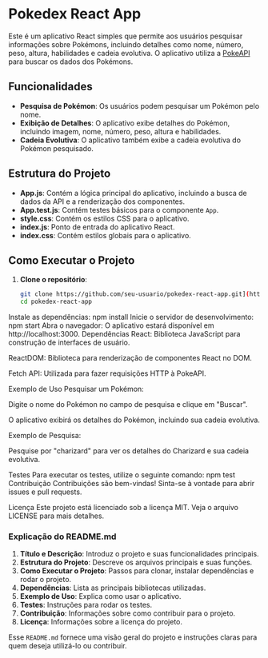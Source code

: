 # Pokedex React App

Este é um aplicativo React simples que permite aos usuários pesquisar informações sobre Pokémons, incluindo detalhes como nome, número, peso, altura, habilidades e cadeia evolutiva. O aplicativo utiliza a [PokeAPI](https://pokeapi.co/) para buscar os dados dos Pokémons.

## Funcionalidades

- **Pesquisa de Pokémon**: Os usuários podem pesquisar um Pokémon pelo nome.
- **Exibição de Detalhes**: O aplicativo exibe detalhes do Pokémon, incluindo imagem, nome, número, peso, altura e habilidades.
- **Cadeia Evolutiva**: O aplicativo também exibe a cadeia evolutiva do Pokémon pesquisado.

## Estrutura do Projeto

- **App.js**: Contém a lógica principal do aplicativo, incluindo a busca de dados da API e a renderização dos componentes.
- **App.test.js**: Contém testes básicos para o componente `App`.
- **style.css**: Contém os estilos CSS para o aplicativo.
- **index.js**: Ponto de entrada do aplicativo React.
- **index.css**: Contém estilos globais para o aplicativo.

## Como Executar o Projeto

1. **Clone o repositório**:
   ```bash
   git clone https://github.com/seu-usuario/pokedex-react-app.git](https://github.com/Kaiki2004/pokedex.git
   cd pokedex-react-app
Instale as dependências:
   npm install
Inicie o servidor de desenvolvimento:
npm start
Abra o navegador:
O aplicativo estará disponível em http://localhost:3000.
Dependências
React: Biblioteca JavaScript para construção de interfaces de usuário.

ReactDOM: Biblioteca para renderização de componentes React no DOM.

Fetch API: Utilizada para fazer requisições HTTP à PokeAPI.

Exemplo de Uso
Pesquisar um Pokémon:

Digite o nome do Pokémon no campo de pesquisa e clique em "Buscar".

O aplicativo exibirá os detalhes do Pokémon, incluindo sua cadeia evolutiva.

Exemplo de Pesquisa:

Pesquise por "charizard" para ver os detalhes do Charizard e sua cadeia evolutiva.

Testes
Para executar os testes, utilize o seguinte comando:
npm test
Contribuição
Contribuições são bem-vindas! Sinta-se à vontade para abrir issues e pull requests.

Licença
Este projeto está licenciado sob a licença MIT. Veja o arquivo LICENSE para mais detalhes.


### Explicação do README.md

1. **Título e Descrição**: Introduz o projeto e suas funcionalidades principais.
2. **Estrutura do Projeto**: Descreve os arquivos principais e suas funções.
3. **Como Executar o Projeto**: Passos para clonar, instalar dependências e rodar o projeto.
4. **Dependências**: Lista as principais bibliotecas utilizadas.
5. **Exemplo de Uso**: Explica como usar o aplicativo.
6. **Testes**: Instruções para rodar os testes.
7. **Contribuição**: Informações sobre como contribuir para o projeto.
8. **Licença**: Informações sobre a licença do projeto.

Esse `README.md` fornece uma visão geral do projeto e instruções claras para quem deseja utilizá-lo ou contribuir.

